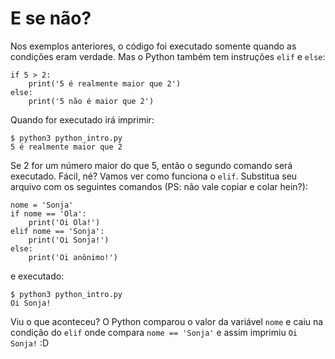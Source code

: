 # E se não?

Nos exemplos anteriores, o código foi executado somente quando as condições eram verdade. Mas o Python também tem instruções `elif` e `else`:

```text
if 5 > 2:
    print('5 é realmente maior que 2')
else:
    print('5 não é maior que 2')
```

Quando for executado irá imprimir:

```text
$ python3 python_intro.py
5 é realmente maior que 2
```

Se 2 for um número maior do que 5, então o segundo comando será executado. Fácil, né? Vamos ver como funciona o `elif`. Substitua seu arquivo com os seguintes comandos \(PS: não vale copiar e colar hein?\): 

```text
nome = 'Sonja'
if nome == 'Ola':
    print('Oi Ola!')
elif nome == 'Sonja':
    print('Oi Sonja!')
else:
    print('Oi anônimo!')
```

e executado:

```text
$ python3 python_intro.py
Oi Sonja!
```

Viu o que aconteceu? O Python comparou o valor da variável `nome` e caiu na condição do `elif` onde compara `nome == 'Sonja'` e assim imprimiu `Oi Sonja!` :D


